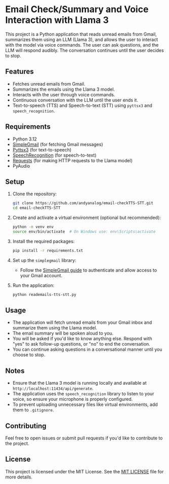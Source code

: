 # Email Check/Summary and Voice Interaction with Llama 3

This project is a Python application that reads unread emails from Gmail, summarizes them using an LLM (Llama 3), and allows the user to interact with the model via voice commands. The user can ask questions, and the LLM will respond audibly. The conversation continues until the user decides to stop.

## Features
- Fetches unread emails from Gmail.
- Summarizes the emails using the Llama 3 model.
- Interacts with the user through voice commands.
- Continuous conversation with the LLM until the user ends it.
- Text-to-speech (TTS) and Speech-to-text (STT) using `pyttsx3` and `speech_recognition`.

## Requirements

- Python 3.12
- [SimpleGmail](https://github.com/jeremyephron/simplegmail) (for fetching Gmail messages)
- [Pyttsx3](https://pyttsx3.readthedocs.io/en/latest/) (for text-to-speech)
- [SpeechRecognition](https://pypi.org/project/SpeechRecognition/) (for speech-to-text)
- [Requests](https://pypi.org/project/requests/) (for making HTTP requests to the Llama model)
- PyAudio
  
## Setup

1. Clone the repository:
    ```bash
    git clone https://github.com/andyanalog/email-checkTTS-STT.git
    cd email-checkTTS-STT
    ```

2. Create and activate a virtual environment (optional but recommended):
    ```bash
    python -m venv env
    source env/bin/activate  # On Windows use: env\Scripts\activate
    ```

3. Install the required packages:
    ```bash
    pip install -r requirements.txt
    ```

4. Set up the `simplegmail` library:
    - Follow the [SimpleGmail guide](https://github.com/jeremyephron/simplegmail) to authenticate and allow access to your Gmail account.

5. Run the application:
    ```bash
    python reademails-tts-stt.py
    ```

## Usage

- The application will fetch unread emails from your Gmail inbox and summarize them using the Llama model.
- The email summary will be spoken aloud to you.
- You will be asked if you'd like to know anything else. Respond with "yes" to ask follow-up questions, or "no" to end the conversation.
- You can continue asking questions in a conversational manner until you choose to stop.

## Notes

- Ensure that the Llama 3 model is running locally and available at `http://localhost:11434/api/generate`.
- The application uses the `speech_recognition` library to listen to your voice, so ensure your microphone is properly configured.
- To prevent uploading unnecessary files like virtual environments, add them to `.gitignore`.

## Contributing

Feel free to open issues or submit pull requests if you'd like to contribute to the project.

## License

This project is licensed under the MIT License. See the [MIT LICENSE](LICENSE) file for more details.
